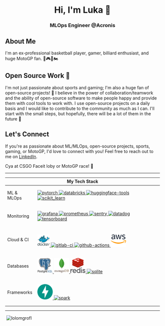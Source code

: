 <h1 align="center">Hi, I'm Luka 🤙 </h1>
<h3 align="center">MLOps Engineer @Acronis </h3>

## About Me

I'm an ex-professional basketball player, gamer, billiard enthusiast, and huge MotoGP fan. 🏀🎮🎱🏍️ 

## Open Source Work 🙌 

I'm not just passionate about sports and gaming; I'm also a huge fan of open-source projects! 🚀 I believe in the power of collaboration/teamwork and the ability of open-source software to make people happy and provide them with cool tools to work with. I use open-source projects on a daily basis and I would like to contribute to the community as much as I can. I'll start with the small steps, but hopefully, there will be a lot of them in the future 🙏 

## Let's Connect

If you're as passionate about ML/MLOps, open-source projects, sports, gaming, or MotoGP, I'd love to connect with you! Feel free to reach out to me on [LinkedIn](https://www.linkedin.com/in/vuksanovicluka/).

Cya at CSGO Faceit loby or MotoGP race! 👋 


---

<table>
    <thead>
        <tr>
            <th colspan="2">My Tech Stack</th>
        </tr>
    </thead>
    <tbody>
        <tr>
          <td>ML & MLOps</td>
          <td>
            <p align="left">
              <a href="https://pytorch.org/" target="_blank" rel="noreferrer"> 
                <img src="https://www.vectorlogo.zone/logos/pytorch/pytorch-icon.svg" alt="pytorch" width="50" height="50"/> 
              </a>
                </a>
                <a href="https://www.databricks.com/" target="_blank" rel="noreferrer"> 
                <img src="https://www.vectorlogo.zone/logos/databricks/databricks-ar21.svg" alt="databricks" width="50" height="50"/> 
              </a>
              <a href="https://huggingface.co/" target="_blank" rel="noreferrer"> 
                <img src="https://uptime-storage.s3.amazonaws.com/logos/d32f5c39b694f3e64d29fc2c9b988cdd.png" alt="huggingface-tools" width="40" height="40"/> 
              </a>
              <a href="https://scikit-learn.org/" target="_blank" rel="noreferrer"> 
                <img src="https://upload.wikimedia.org/wikipedia/commons/0/05/Scikit_learn_logo_small.svg" alt="scikit_learn" width="40" height="40"/> 
              </a>
            </p>
          </td>
        </tr>
        <tr>
          <td> Monitoring</td>
          <td>
            <p align="left">
              <a href="https://grafana.com" target="_blank" rel="noreferrer"> 
                <img src="https://www.vectorlogo.zone/logos/grafana/grafana-icon.svg" alt="grafana" width="50" height="50"/> 
              </a>
                <a href="https://prometheus.io/" target="_blank" rel="noreferrer"> 
                <img src="https://www.vectorlogo.zone/logos/prometheusio/prometheusio-ar21.svg" alt="prometheus" width="50" height="50"/> 
              </a>
                <a href="https://sentry.io" target="_blank" rel="noreferrer"> 
                <img src="https://www.vectorlogo.zone/logos/sentryio/sentryio-icon.svg" alt="sentry" width="50" height="50"/> 
              </a>
                <a href="https://www.datadoghq.com/" target="_blank" rel="noreferrer"> 
                <img src="https://www.vectorlogo.zone/logos/datadoghq/datadoghq-icon.svg" alt="datadog" width="50" height="50"/> 
              </a>
              <a href="https://www.tensorflow.org/tensorboard" target="_blank" rel="noreferrer"> 
                <img src="https://www.tensorflow.org/site-assets/images/project-logos/tensorboard-logo-social.png" alt="tensorboard" width="50" height="50"/> 
              </a>
            </p>
          </td>
        </tr>
        <tr>
          <td>Cloud & CI</td>
          <td>
            <p align="left"> 
              <a href="https://www.docker.com/" target="_blank" rel="noreferrer"> 
                <img src="https://raw.githubusercontent.com/devicons/devicon/master/icons/docker/docker-original-wordmark.svg" alt="docker" width="40" height="40"/> 
              </a>
              <a href="https://about.gitlab.com/" target="_blank" rel="noreferrer"> 
                <img src="https://about.gitlab.com/images/press/logo/svg/gitlab-icon-rgb.svg" alt="gitlab-ci" width="50" height="50"/> 
              </a>
              <a href="https://github.com/features/actions" target="_blank" rel="noreferrer"> 
                <img src="https://camo.githubusercontent.com/5e86afd16a93f1249f4b8d31783e110da71fd7ded147f2fc957320b39f842f34/68747470733a2f2f63646e2e737667706f726e2e636f6d2f6c6f676f732f6769746875622d616374696f6e732e737667" alt="github-actions" width="50" height="50"/> 
              </a>
              <a href="https://aws.amazon.com" target="_blank" rel="noreferrer"> 
                <img src="https://raw.githubusercontent.com/devicons/devicon/master/icons/amazonwebservices/amazonwebservices-original-wordmark.svg" alt="aws" width="50" height="50"/>
              </a>
            </p>
          </td>
        </tr>
        <tr>
          <td>Databases</td>
          <td>
            <p align="left">
              <a href="https://www.postgresql.org" target="_blank" rel="noreferrer"> 
                <img src="https://raw.githubusercontent.com/devicons/devicon/master/icons/postgresql/postgresql-original-wordmark.svg" alt="postgresql" width="50" height="50"/> 
              </a>
              <a href="https://www.mongodb.com/" target="_blank" rel="noreferrer">
                <img src="https://raw.githubusercontent.com/devicons/devicon/master/icons/mongodb/mongodb-original-wordmark.svg" alt="mongodb" width="50" height="50"/> 
              </a>
              <a href="https://redis.io" target="_blank" rel="noreferrer"> 
                <img src="https://raw.githubusercontent.com/devicons/devicon/master/icons/redis/redis-original-wordmark.svg" alt="redis" width="50" height="50"/> 
              </a>
              <a href="https://www.snowflake.com/en/" target="_blank" rel="noreferrer"> 
                <img src="https://www.vectorlogo.zone/logos/snowflake/snowflake-icon.svg" alt="sqlite" width="50" height="50"/>
              </a>
            </p>
          </td>
        </tr>
        <tr>
          <td>Frameworks</td>
          <td>
            <p align="left">
              <a href="https://fastapi.tiangolo.com/" target="_blank" rel="noreferrer"> 
                <img src="https://github.com/devicons/devicon/blob/master/icons/fastapi/fastapi-plain.svg" alt="fastapi" width="50" height="50"/>
             <a href="https://spark.apache.org/" target="_blank" rel="noreferrer"> 
                <img src="https://www.vectorlogo.zone/logos/apache_spark/apache_spark-ar21.svg" alt="spark" width="50" height="50"/>
            </p>
          </td>
        </tr>
    </tbody>
</table>

---

<p align="left">&nbsp;<img align="center" src="https://github-readme-stats.vercel.app/api?username=lolomgrofl&show_icons=true&locale=en&theme=calm" alt="lolomgrofl" /></p>
